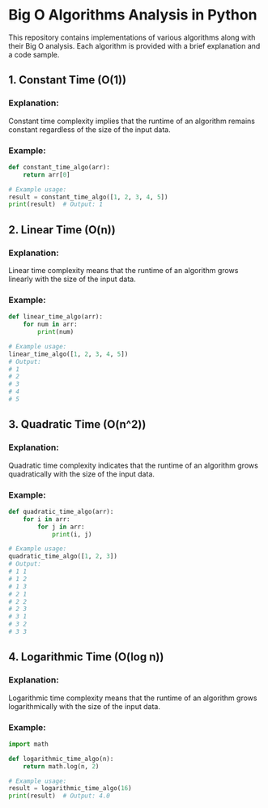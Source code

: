 # Big O Algorithms Analysis in Python

This repository contains implementations of various algorithms along with their Big O analysis. Each algorithm is provided with a brief explanation and a code sample.

## 1. Constant Time (O(1))

### Explanation:

Constant time complexity implies that the runtime of an algorithm remains constant regardless of the size of the input data.

### Example:

```python
def constant_time_algo(arr):
    return arr[0]

# Example usage:
result = constant_time_algo([1, 2, 3, 4, 5])
print(result)  # Output: 1

```

## 2. Linear Time (O(n))

### Explanation:

Linear time complexity means that the runtime of an algorithm grows linearly with the size of the input data.

### Example:

```python
def linear_time_algo(arr):
    for num in arr:
        print(num)

# Example usage:
linear_time_algo([1, 2, 3, 4, 5])
# Output:
# 1
# 2
# 3
# 4
# 5

```

## 3. Quadratic Time (O(n^2))

### Explanation:

Quadratic time complexity indicates that the runtime of an algorithm grows quadratically with the size of the input data.

### Example:

```python
def quadratic_time_algo(arr):
    for i in arr:
        for j in arr:
            print(i, j)

# Example usage:
quadratic_time_algo([1, 2, 3])
# Output:
# 1 1
# 1 2
# 1 3
# 2 1
# 2 2
# 2 3
# 3 1
# 3 2
# 3 3


```

## 4. Logarithmic Time (O(log n))

### Explanation:

Logarithmic time complexity means that the runtime of an algorithm grows logarithmically with the size of the input data.

### Example:

```python
import math

def logarithmic_time_algo(n):
    return math.log(n, 2)

# Example usage:
result = logarithmic_time_algo(16)
print(result)  # Output: 4.0


```
